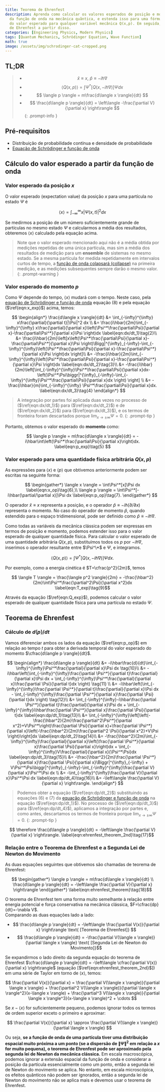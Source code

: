 ```yaml
---
title: Teorema de Ehrenfest
description: Aprenda como calcular os valores esperados de posição e momento a partir
  da função de onda na mecânica quântica, e estenda isso para uma fórmula de cálculo
  do valor esperado para qualquer variável mecânica Q(x,p). Em seguida, derive o teorema
  de Ehrenfest a partir disso.
categories: [Engineering Physics, Modern Physics]
tags: [Quantum Mechanics, Schrödinger Equation, Wave Function]
math: true
image: /assets/img/schrodinger-cat-cropped.png
---
```

## TL;DR
> - $$ \hat x \equiv x,\ \hat p \equiv -i\hbar\nabla$$
> - $$ \langle Q(x,p) \rangle = \int \Psi^*[Q(x, -i\hbar\nabla)]\Psi dx $$
> - $$ \langle p \rangle = m\frac{d\langle x \rangle}{dt} $$
> - $$ \frac{d\langle p \rangle}{dt} = \left\langle -\frac{\partial V}{\partial x} \right\rangle $$
{: .prompt-info }

## Pré-requisitos
- Distribuição de probabilidade contínua e densidade de probabilidade
- [Equação de Schrödinger e função de onda](/posts/schrodinger-equation-and-the-wave-function/)

## Cálculo do valor esperado a partir da função de onda
### Valor esperado da posição $x$
O valor esperado (expectation value) da posição $x$ para uma partícula no estado $\Psi$ é

$$ \langle x \rangle = \int_{-\infty}^{\infty}x|\Psi(x,t)|^2 dx \label{eqn:x_exp}\tag{1}$$

Se medirmos a posição de um número suficientemente grande de partículas no mesmo estado $\Psi$ e calcularmos a média dos resultados, obteremos $\langle x \rangle$ calculado pela equação acima.

> Note que o valor esperado mencionado aqui não é a média obtida por medições repetidas de uma única partícula, mas sim a média dos resultados de medição para um **ensemble** de sistemas no mesmo estado. Se a mesma partícula for medida repetidamente em intervalos curtos de tempo, a [função de onda colapsará (collapse)](/posts/schrodinger-equation-and-the-wave-function/#medição-e-colapso-da-função-de-onda) na primeira medição, e as medições subsequentes sempre darão o mesmo valor.
{: .prompt-warning }

### Valor esperado do momento $p$
Como $\Psi$ depende do tempo, $\langle x \rangle$ mudará com o tempo. Neste caso, pela [equação de Schrödinger e função de onda](/posts/schrodinger-equation-and-the-wave-function/) equação (8) e pela equação ($\ref{eqn:x_exp}$) acima, temos:

$$ \begin{align*}
\frac{d\langle x \rangle}{dt} &= \int_{-\infty}^{\infty} x\frac{\partial}{\partial t}|\Psi|^2 dx \\
&= \frac{i\hbar}{2m}\int_{-\infty}^{\infty} x\frac{\partial}{\partial x}\left(\Psi^*\frac{\partial\Psi}{\partial x}-\frac{\partial\Psi^*}{\partial x}\Psi \right)dx \label{eqn:dx/dt_1}\tag{2}\\
&= \frac{i\hbar}{2m}\left[x\left(\Psi^*\frac{\partial\Psi}{\partial x}-\frac{\partial\Psi^*}{\partial x}\Psi \right)\Bigg|^{\infty}_{-\infty}-\int_{-\infty}^{\infty}\left(\Psi^*\frac{\partial\Psi}{\partial x}-\frac{\partial\Psi^*}{\partial x}\Psi \right)dx \right]\\
&= -\frac{i\hbar}{2m}\int_{-\infty}^{\infty}\left(\Psi^*\frac{\partial\Psi}{\partial x}-\frac{\partial\Psi^*}{\partial x}\Psi \right)dx \label{eqn:dx/dt_2}\tag{3}\\
&= -\frac{i\hbar}{2m}\left[\int_{-\infty}^{\infty}\Psi^*\frac{\partial\Psi}{\partial x}dx-\left(\Psi^*\Psi\biggr|^{\infty}_{-\infty}-\int_{-\infty}^{\infty}\Psi^*\frac{\partial\Psi}{\partial x}dx \right) \right] \\
&= -\frac{i\hbar}{m}\int_{-\infty}^{\infty} \Psi^*\frac{\partial\Psi}{\partial x}dx. \label{eqn:dx/dt_3}\tag{4}
\end{align*} $$

> A integração por partes foi aplicada duas vezes no processo de ($\ref{eqn:dx/dt_1}$) para ($\ref{eqn:dx/dt_2}$) e de ($\ref{eqn:dx/dt_2}$) para ($\ref{eqn:dx/dt_3}$), e os termos de fronteira foram descartados porque $\lim_{x\rightarrow\pm\infty}\Psi=0$.
{: .prompt-tip }

Portanto, obtemos o valor esperado do **momento** como:

$$ \langle p \rangle = m\frac{d\langle x \rangle}{dt} = -i\hbar\int\left(\Psi^*\frac{\partial\Psi}{\partial x}\right)dx. \label{eqn:p_exp}\tag{5} $$

### Valor esperado para uma quantidade física arbitrária $Q(x,p)$
As expressões para $\langle x \rangle$ e $\langle p \rangle$ que obtivemos anteriormente podem ser escritas na seguinte forma:

$$ \begin{gather*}
\langle x \rangle = \int\Psi^*[x]\Psi dx \label{eqn:x_op}\tag{6},\\
\langle p \rangle = \int\Psi^*[-i\hbar(\partial/\partial x)]\Psi dx \label{eqn:p_op}\tag{7}.
\end{gather*} $$

O operador $\hat x \equiv x$ representa a posição, e o operador $\hat p \equiv -i\hbar(\partial/\partial x)$ representa o momento. No caso do operador de momento $\hat p$, quando estendido para o espaço tridimensional, pode ser definido como $\hat p \equiv -i\hbar\nabla$.

Como todas as variáveis da mecânica clássica podem ser expressas em termos de posição e momento, podemos estender isso para o valor esperado de qualquer quantidade física. Para calcular o valor esperado de uma quantidade arbitrária $Q(x,p)$, substituímos todos os $p$ por $-i\hbar\nabla$, inserimos o operador resultante entre $\Psi^\*$ e $\Psi$, e integramos.

$$ \langle Q(x,p) \rangle = \int \Psi^*[Q(x, -i\hbar\nabla)]\Psi dx. \label{eqn:Q_exp}\tag{8}$$

Por exemplo, como a energia cinética é $T=\cfrac{p^2}{2m}$, temos

$$ \langle T \rangle = \frac{\langle p^2 \rangle}{2m} = -\frac{\hbar^2}{2m}\int\Psi^*\frac{\partial^2\Psi}{\partial x^2}dx \label{eqn:T_exp}\tag{9}$$

Através da equação ($\ref{eqn:Q_exp}$), podemos calcular o valor esperado de qualquer quantidade física para uma partícula no estado $\Psi$.

## Teorema de Ehrenfest
### Cálculo de $d\langle p \rangle/dt$
Vamos diferenciar ambos os lados da equação ($\ref{eqn:p_op}$) em relação ao tempo $t$ para obter a derivada temporal do valor esperado do momento $\cfrac{d\langle p \rangle}{dt}$.

$$ \begin{align*}
\frac{d\langle p \rangle}{dt} &= -i\hbar\frac{d}{dt}\int_{-\infty}^{\infty}\Psi^*\frac{\partial}{\partial x}\Psi dx \tag{10}\\
&= -i\hbar\left(\int_{-\infty}^{\infty}\frac{\partial \Psi^*}{\partial t}\frac{\partial}{\partial x}\Psi dx + \int_{-\infty}^{\infty}\Psi^*\frac{\partial}{\partial x}\frac{\partial \Psi}{\partial t}dx \right) \tag{11} \\
&= -i\hbar\left(\int_{-\infty}^{\infty}\frac{\partial \Psi^*}{\partial t}\frac{\partial}{\partial x}\Psi dx - \int_{-\infty}^{\infty}\frac{\partial \Psi^*}{\partial x}\frac{\partial \Psi}{\partial t}dx \right) \tag{12}\\
&= \int_{-\infty}^{\infty}-i\hbar\frac{\partial \Psi^*}{\partial t}\frac{\partial}{\partial x}\Psi dx + \int_{-\infty}^{\infty}i\hbar\frac{\partial \Psi^*}{\partial x}\frac{\partial \Psi}{\partial t}dx \label{eqn:dp/dt_1}\tag{13}\\
&= \int_{-\infty}^{\infty}\left[\left(-\frac{\hbar^2}{2m}\frac{\partial^2\Psi^*}{\partial x^2}+V\Psi^*\right)\frac{\partial \Psi}{\partial x}+\frac{\partial \Psi^*}{\partial x}\left(-\frac{\hbar^2}{2m}\frac{\partial^2 \Psi}{\partial x^2}+V\Psi \right)\right]dx \label{eqn:dp/dt_2}\tag{14}\\
&= -\frac{\hbar^2}{2m}\int_{-\infty}^{\infty}\frac{\partial}{\partial x}\left(\frac{\partial \Psi^*}{\partial x}\frac{\partial \Psi}{\partial x}\right)dx + \int_{-\infty}^{\infty}V\frac{\partial}{\partial x}(\Psi^*\Psi)dx \label{eqn:dp/dt_3}\tag{15}\\
&= -\frac{\hbar^2}{2m}\frac{\partial \Psi^*}{\partial x}\frac{\partial \Psi}{\partial x}\Biggr|^{\infty}_{-\infty} + V\Psi^*\Psi\biggr|^{\infty}_{-\infty}-\int_{-\infty}^{\infty}\frac{\partial V}{\partial x}\Psi^*\Psi dx \\
&= -\int_{-\infty}^{\infty}\frac{\partial V}{\partial x}\Psi^*\Psi dx \label{eqn:dp/dt_4}\tag{16}\\
&= -\left\langle \frac{\partial V}{\partial x} \right\rangle.
\end{align*} $$

> Podemos obter a equação ($\ref{eqn:dp/dt_2}$) substituindo as equações (6) e (7) da [equação de Schrödinger e função de onda](/posts/schrodinger-equation-and-the-wave-function/) na equação ($\ref{eqn:dp/dt_1}$). No processo de ($\ref{eqn:dp/dt_3}$) para ($\ref{eqn:dp/dt_4}$), aplicamos a integração por partes e, como antes, descartamos os termos de fronteira porque $\lim_{x\rightarrow\pm\infty}\Psi=0$.
{: .prompt-tip }

$$ \therefore \frac{d\langle p \rangle}{dt} = -\left\langle \frac{\partial V}{\partial x} \right\rangle. \label{eqn:ehrenfest_theorem_2nd}\tag{17}$$

### Relação entre o Teorema de Ehrenfest e a Segunda Lei de Newton do Movimento
As duas equações seguintes que obtivemos são chamadas de teorema de Ehrenfest:

$$ \begin{gather*}
\langle p \rangle = m\frac{d\langle x \rangle}{dt} \\
\frac{d\langle p \rangle}{dt} = -\left\langle \frac{\partial V}{\partial x} \right\rangle 
\end{gather*} \label{eqn:ehrenfest_theorem}\tag{18}$$

O teorema de Ehrenfest tem uma forma muito semelhante à relação entre energia potencial e força conservativa na mecânica clássica, $F=\cfrac{dp}{dt}=-\nabla V$.  
Comparando as duas equações lado a lado:

- $$ \frac{d\langle p \rangle}{dt} = -\left\langle \frac{\partial V(x)}{\partial x} \right\rangle \text{ [Teorema de Ehrenfest]} $$
- $$ \frac{d\langle p \rangle}{dt} = -\frac{\partial V(\langle x \rangle)}{\partial \langle x \rangle} \text{ [Segunda Lei de Newton do Movimento]}$$

Se expandirmos o lado direito da segunda equação do teorema de Ehrenfest $\cfrac{d\langle p \rangle}{dt} = -\left\langle \cfrac{\partial V(x)}{\partial x} \right\rangle$ (equação [$\ref{eqn:ehrenfest_theorem_2nd}$]) em uma série de Taylor em torno de $\langle x \rangle$, temos:

$$ \frac{\partial V(x)}{\partial x} = \frac{\partial V(\langle x \rangle)}{\partial \langle x \rangle} + \frac{\partial^2 V(\langle x \rangle)}{\partial \langle x \rangle^2}(x-\langle x \rangle) + \frac{\partial^3 V(\langle x \rangle)}{\partial \langle x \rangle^3}(x-\langle x \rangle)^2 + \cdots $$

Se $x-\langle x \rangle$ for suficientemente pequeno, podemos ignorar todos os termos de ordem superior exceto o primeiro e aproximar:

$$ \frac{\partial V(x)}{\partial x} \approx \frac{\partial V(\langle x \rangle)}{\partial \langle x \rangle} $$

Ou seja, **se a função de onda de uma partícula tiver uma distribuição espacial muito próxima a um ponto (se a dispersão de $\|\Psi\|^2$ em relação a $x$ for muito pequena), o teorema de Ehrenfest pode ser aproximado pela segunda lei de Newton da mecânica clássica.** Em escala macroscópica, podemos ignorar a extensão espacial da função de onda e considerar a posição da partícula essencialmente como um ponto, então a segunda lei de Newton do movimento se aplica. No entanto, em escala microscópica, os efeitos quânticos não podem ser ignorados, então a segunda lei de Newton do movimento não se aplica mais e devemos usar o teorema de Ehrenfest.

